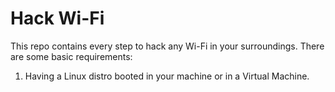 # Hack Wi-Fi
This repo contains every step to hack any Wi-Fi in your surroundings.
There are some basic requirements:
1) Having a Linux distro booted in your machine or in a Virtual Machine.
   

